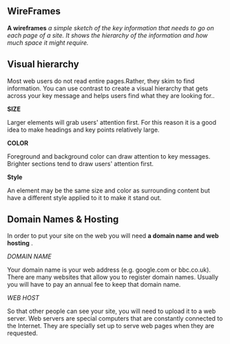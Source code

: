 ## WireFrames
**A wireframes** *a simple sketch of the key information that needs to go on each page of a site. It shows the hierarchy of the information and how much space it might require.*

## Visual hierarchy
Most web users do not read entire pages.Rather, they skim to find information. You can use contrast to create a visual hierarchy that gets across your key message and helps users find what they are looking for..

**SIZE**

Larger elements will grab users' attention first. For this reason it is a good idea to make headings and key points relatively large.

**COLOR**

Foreground and background color can draw attention to key messages. Brighter sections tend to draw users' attention first.

**Style**

An element may be the same size and color as surrounding content but have a different style applied to it to make it stand out.

## Domain Names & Hosting ##
In order to put your site on the web you will need **a domain name and web hosting** .

*DOMAIN NAME*

Your domain name is your web address (e.g. google.com or bbc.co.uk). There are many websites that allow you to register domain names. Usually you will have to pay an annual fee to keep that domain name.

*WEB HOST*

So that other people can see your site, you will need to upload it to a web server. Web servers are special computers that are constantly connected to the Internet. They are specially set up to serve web pages when they are requested.
